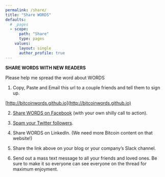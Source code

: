 ```yaml
---
permalink: /share/
title: "Share WORDS"
defaults:
  # _pages
  - scope:
      path: "Share"
      type: pages
    values:
      layout: single
      author_profile: true
---
```



**SHARE WORDS WITH NEW READERS**

Please help me spread the word about WORDS

1. Copy, Paste and Email this url to a couple friends and tell them to sign up.

[http://bitcoinwords.github.io](http://bitcoinwords.github.io)

2. [Share WORDS on Facebook](https://www.facebook.com/sharer/sharer.php?u=http://bitcoinwords.github.io) (with your own shilly call to action).

3. [Spam your Twitter followers](https://twitter.com/intent/tweet?source=webclient&text=Subscribe+to+WORDS%3A+Click+Links+Read+WORDS+--+http%3A%2F%2Fbitcoinwords.github.io).

4. Share WORDS on LinkedIn. (We need more Bitcoin content on that website!)

5. Share the link above on your blog or your company’s Slack channel.

6. Send out a mass text message to all your friends and loved ones. Be sure to make it so everyone can see everyone on the thread for maximum enjoyment.